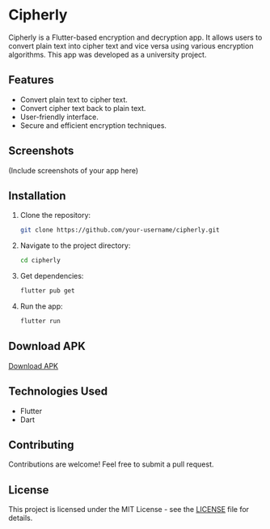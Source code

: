 # Cipherly

Cipherly is a Flutter-based encryption and decryption app. It allows users to convert plain text into cipher text and vice versa using various encryption algorithms. This app was developed as a university project.

## Features
- Convert plain text to cipher text.
- Convert cipher text back to plain text.
- User-friendly interface.
- Secure and efficient encryption techniques.

## Screenshots
(Include screenshots of your app here)

## Installation
1. Clone the repository:
   ```sh
   git clone https://github.com/your-username/cipherly.git
   ```
2. Navigate to the project directory:
   ```sh
   cd cipherly
   ```
3. Get dependencies:
   ```sh
   flutter pub get
   ```
4. Run the app:
   ```sh
   flutter run
   ```

## Download APK
[Download APK](https://drive.google.com/file/d/1-1a9RJcpxTvgmMADvn4fijg5WhkEZ7On/view?usp=drive_link)
## Technologies Used
- Flutter
- Dart

## Contributing
Contributions are welcome! Feel free to submit a pull request.

## License
This project is licensed under the MIT License - see the [LICENSE](LICENSE) file for details.
